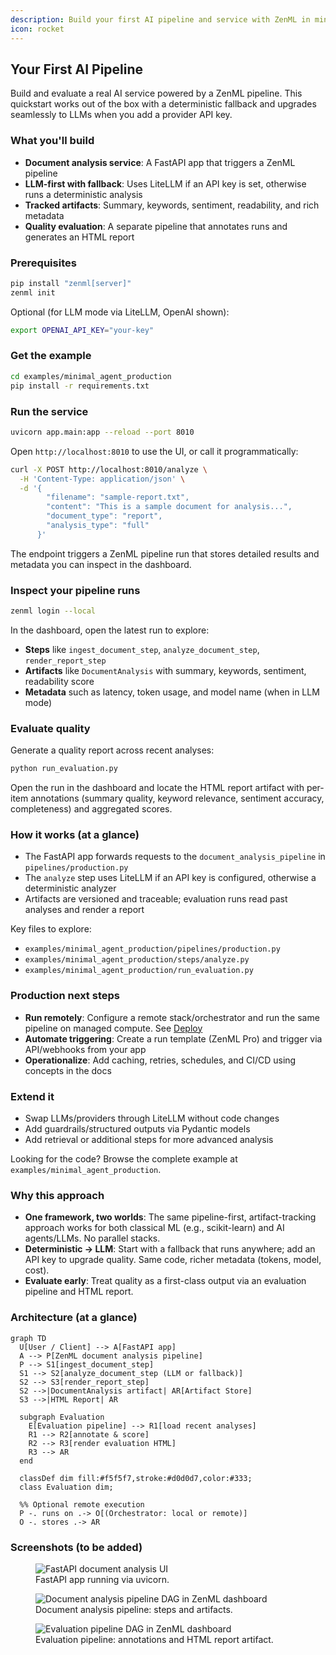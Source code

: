 ```yaml
---
description: Build your first AI pipeline and service with ZenML in minutes.
icon: rocket
---
```


## Your First AI Pipeline

Build and evaluate a real AI service powered by a ZenML pipeline. This quickstart works out of the box with a deterministic fallback and upgrades seamlessly to LLMs when you add a provider API key.

### What you'll build
- **Document analysis service**: A FastAPI app that triggers a ZenML pipeline
- **LLM-first with fallback**: Uses LiteLLM if an API key is set, otherwise runs a deterministic analysis
- **Tracked artifacts**: Summary, keywords, sentiment, readability, and rich metadata
- **Quality evaluation**: A separate pipeline that annotates runs and generates an HTML report

### Prerequisites
```bash
pip install "zenml[server]"
zenml init
```

Optional (for LLM mode via LiteLLM, OpenAI shown):
```bash
export OPENAI_API_KEY="your-key"
```

### Get the example
```bash
cd examples/minimal_agent_production
pip install -r requirements.txt
```

### Run the service
```bash
uvicorn app.main:app --reload --port 8010
```

Open `http://localhost:8010` to use the UI, or call it programmatically:
```bash
curl -X POST http://localhost:8010/analyze \
  -H 'Content-Type: application/json' \
  -d '{
        "filename": "sample-report.txt",
        "content": "This is a sample document for analysis...",
        "document_type": "report",
        "analysis_type": "full"
      }'
```

The endpoint triggers a ZenML pipeline run that stores detailed results and metadata you can inspect in the dashboard.

### Inspect your pipeline runs
```bash
zenml login --local
```

In the dashboard, open the latest run to explore:
- **Steps** like `ingest_document_step`, `analyze_document_step`, `render_report_step`
- **Artifacts** like `DocumentAnalysis` with summary, keywords, sentiment, readability score
- **Metadata** such as latency, token usage, and model name (when in LLM mode)

### Evaluate quality
Generate a quality report across recent analyses:
```bash
python run_evaluation.py
```

Open the run in the dashboard and locate the HTML report artifact with per-item annotations (summary quality, keyword relevance, sentiment accuracy, completeness) and aggregated scores.

### How it works (at a glance)
- The FastAPI app forwards requests to the `document_analysis_pipeline` in `pipelines/production.py`
- The `analyze` step uses LiteLLM if an API key is configured, otherwise a deterministic analyzer
- Artifacts are versioned and traceable; evaluation runs read past analyses and render a report

Key files to explore:
- `examples/minimal_agent_production/pipelines/production.py`
- `examples/minimal_agent_production/steps/analyze.py`
- `examples/minimal_agent_production/run_evaluation.py`

### Production next steps
- **Run remotely**: Configure a remote stack/orchestrator and run the same pipeline on managed compute. See [Deploy](../deploying-zenml/README.md)
- **Automate triggering**: Create a run template (ZenML Pro) and trigger via API/webhooks from your app
- **Operationalize**: Add caching, retries, schedules, and CI/CD using concepts in the docs

### Extend it
- Swap LLMs/providers through LiteLLM without code changes
- Add guardrails/structured outputs via Pydantic models
- Add retrieval or additional steps for more advanced analysis

Looking for the code? Browse the complete example at `examples/minimal_agent_production`.

### Why this approach
- **One framework, two worlds**: The same pipeline-first, artifact-tracking approach works for both classical ML (e.g., scikit-learn) and AI agents/LLMs. No parallel stacks.
- **Deterministic → LLM**: Start with a fallback that runs anywhere; add an API key to upgrade quality. Same code, richer metadata (tokens, model, cost).
- **Evaluate early**: Treat quality as a first-class output via an evaluation pipeline and HTML report.

### Architecture (at a glance)
```mermaid
graph TD
  U[User / Client] --> A[FastAPI app]
  A --> P[ZenML document analysis pipeline]
  P --> S1[ingest_document_step]
  S1 --> S2[analyze_document_step (LLM or fallback)]
  S2 --> S3[render_report_step]
  S2 -->|DocumentAnalysis artifact| AR[Artifact Store]
  S3 -->|HTML Report| AR

  subgraph Evaluation
    E[Evaluation pipeline] --> R1[load recent analyses]
    R1 --> R2[annotate & score]
    R2 --> R3[render evaluation HTML]
    R3 --> AR
  end

  classDef dim fill:#f5f5f7,stroke:#d0d0d7,color:#333;
  class Evaluation dim;

  %% Optional remote execution
  P -. runs on .-> O[(Orchestrator: local or remote)]
  O -. stores .-> AR
```

### Screenshots (to be added)
<figure>
  <img src="../.gitbook/assets/your-first-ai-pipeline-app.png" alt="FastAPI document analysis UI">
  <figcaption>FastAPI app running via uvicorn.</figcaption>
  </figure>

<figure>
  <img src="../.gitbook/assets/your-first-ai-pipeline-dag-analysis.png" alt="Document analysis pipeline DAG in ZenML dashboard">
  <figcaption>Document analysis pipeline: steps and artifacts.</figcaption>
  </figure>

<figure>
  <img src="../.gitbook/assets/your-first-ai-pipeline-dag-evaluation.png" alt="Evaluation pipeline DAG in ZenML dashboard">
  <figcaption>Evaluation pipeline: annotations and HTML report artifact.</figcaption>
  </figure>


